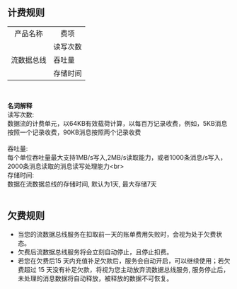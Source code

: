 ## 计费规则<br>
<table>
     <tr align="center" >
        <td>产品名称</td>
        <td>费项</td>
     </tr>
      <tr>
         <td rowspan="3" align="center">流数据总线</td>
         <td>读写次数</td>
      </tr>
      <tr>
         <td>吞吐量</td>
      </tr>
      <tr>
         <td>存储时间</td>
      </tr>
</table>

<br>

**名词解释**<br>
读写次数: <br>
数据流的计费单元，以64KB有效载荷计算，以每百万记录收费，例如，5KB消息按照一个记录收费，90KB消息按照两个记录收费<br>
<br>
吞吐量:<br>
每个单位吞吐量最大支持1MB/s写入,2MB/s读取能力，或者1000条消息/s写入，2000条消息读取的消息读写处理能力\<br>
<br>
存储时间:<br>
数据在流数据总线的存储时间, 默认为1天, 最大存储7天<br>
<br>

## 欠费规则

* 当您的流数据总线服务在扣取前一天的账单费用失败时，会视为处于欠费状态。<br>
* 欠费后流数据总线服务将会立刻自动停止，且停止扣费。<br>
* 若您在欠费后15 天内充值补足欠款后，服务会自动开启，可以继续使用；若欠费超过 15 天没有补足欠款，将视为您主动放弃流数据总线服务, 服务停止后，未处理的消息数据将自动释放，被释放的数据不可恢复。<br>
